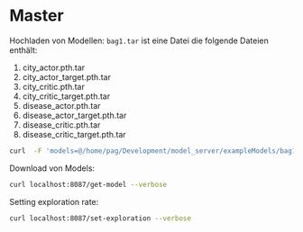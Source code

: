 # Master

Hochladen von Modellen:
```bag1.tar``` ist eine Datei die folgende Dateien enthält:

1. city_actor.pth.tar
2. city_actor_target.pth.tar
3. city_critic.pth.tar
4. city_critic_target.pth.tar
5. disease_actor.pth.tar
6. disease_actor_target.pth.tar
7. disease_critic.pth.tar
8. disease_critic_target.pth.tar

```bash
curl  -F 'models=@/home/pag/Development/model_server/exampleModels/bag1.tar' localhost:8087/models --verbose -H "Authorization: Basic 11843e47-3e1b-45ba-9d09-2d154bb9a73l"
```



Download von Models:
```bash
curl localhost:8087/get-model --verbose
```

Setting exploration rate:
```bash
curl localhost:8087/set-exploration --verbose
```
